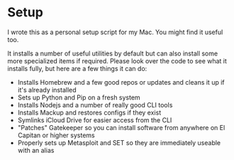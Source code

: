 # Setup

I wrote this as a personal setup script for my Mac. You might find it useful too.

It installs a number of useful utilities by default but can also install some more specialized items if required. Please look over the code to see what it installs fully, but here are a few things it can do: 

* Installs Homebrew and a few good repos or updates and cleans it up if it's already installed
* Sets up Python and Pip on a fresh system
* Installs Nodejs and a number of really good CLI tools
* Installs Mackup and restores configs if they exist
* Symlinks iCloud Drive for easier access from the CLI
* "Patches" Gatekeeper so you can install software from anywhere on El Capitan or higher systems
* Properly sets up Metasploit and SET so they are immediately useable with an alias
